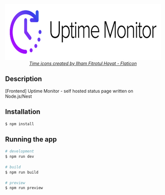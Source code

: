 <p align="center">
  <img src=".github/uptmon.png" height="180" alt="Uptime Monitor Logo" /><br>
  <a href="https://www.flaticon.com/free-icons/time" title="time icons"><i>Time icons created by Ilham Fitrotul Hayat - Flaticon</i></a>
</p>

## Description

[Frontend] Uptime Monitor - self hosted status page written on Node.js/Nest

## Installation

```bash
$ npm install
```

## Running the app

```bash
# development
$ npm run dev

# build
$ npm run build

# preview
$ npm run preview
```
